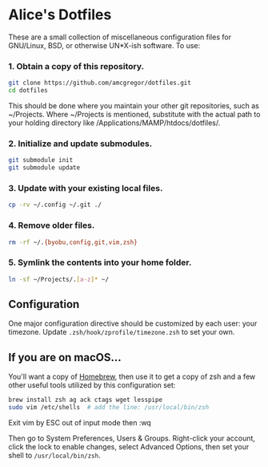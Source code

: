 # Alice's Dotfiles

These are a small collection of miscellaneous configuration files for GNU/Linux, BSD, or otherwise UN*X-ish software. To use:

### 1. Obtain a copy of this repository.

```sh
git clone https://github.com/amcgregor/dotfiles.git
cd dotfiles
```

This should be done where you maintain your other git repositories, such as ~/Projects. Where ~/Projects is mentioned, substitute with the actual path to your holding directory like /Applications/MAMP/htdocs/dotfiles/.

### 2. Initialize and update submodules.

```sh
git submodule init
git submodule update
```

### 3. Update with your existing local files.

```sh
cp -rv ~/.config ~/.git ./
```

### 4. Remove older files.

```sh
rm -rf ~/.{byobu,config,git,vim,zsh}
```

### 5. Symlink the contents into your home folder.

```sh
ln -sf ~/Projects/.[a-z]* ~/
```

## Configuration

One major configuration directive should be customized by each user: your timezone. Update `.zsh/hook/zprofile/timezone.zsh` to set your own.

## If you are on macOS...

You'll want a copy of [Homebrew](http://brew.sh), then use it to get a copy of zsh and a few other useful tools utilized by this configuration set:

```sh
brew install zsh ag ack ctags wget lesspipe
sudo vim /etc/shells  # add the line: /usr/local/bin/zsh
```

Exit vim by ESC out of input mode then :wq

Then go to System Preferences, Users & Groups. Right-click your account, click the lock to enable changes, select Advanced Options, then set your shell to `/usr/local/bin/zsh`.

